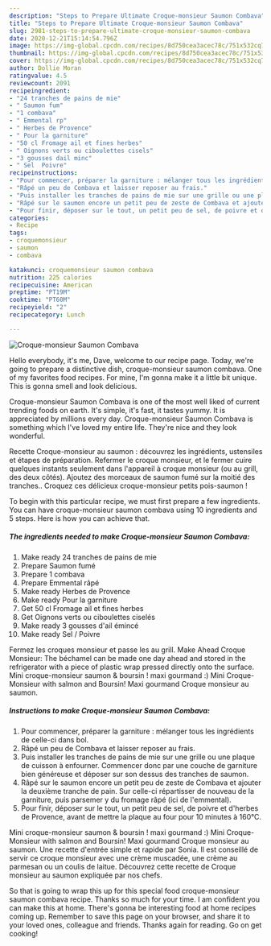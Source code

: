 ```yaml
---
description: "Steps to Prepare Ultimate Croque-monsieur Saumon Combava"
title: "Steps to Prepare Ultimate Croque-monsieur Saumon Combava"
slug: 2981-steps-to-prepare-ultimate-croque-monsieur-saumon-combava
date: 2020-12-21T15:14:54.796Z
image: https://img-global.cpcdn.com/recipes/8d750cea3acec78c/751x532cq70/croque-monsieur-saumon-combava-photo-principale-de-la-recette.jpg
thumbnail: https://img-global.cpcdn.com/recipes/8d750cea3acec78c/751x532cq70/croque-monsieur-saumon-combava-photo-principale-de-la-recette.jpg
cover: https://img-global.cpcdn.com/recipes/8d750cea3acec78c/751x532cq70/croque-monsieur-saumon-combava-photo-principale-de-la-recette.jpg
author: Dollie Moran
ratingvalue: 4.5
reviewcount: 2091
recipeingredient:
- "24 tranches de pains de mie"
- " Saumon fum"
- "1 combava"
- " Emmental rp"
- " Herbes de Provence"
- " Pour la garniture"
- "50 cl Fromage ail et fines herbes"
- " Oignons verts ou ciboulettes cisels"
- "3 gousses dail minc"
- " Sel  Poivre"
recipeinstructions:
- "Pour commencer, préparer la garniture : mélanger tous les ingrédients de celle-ci dans bol."
- "Râpé un peu de Combava et laisser reposer au frais."
- "Puis installer les tranches de pains de mie sur une grille ou une plaque de cuisson à enfourner. Commencer donc par une couche de garniture bien généreuse et déposer sur son dessus des tranches de saumon."
- "Râpé sur le saumon encore un petit peu de zeste de Combava et ajouter la deuxième tranche de pain. Sur celle-ci répartisser de nouveau de la garniture, puis parsemer y du fromage râpé (ici de l&#39;emmental)."
- "Pour finir, déposer sur le tout, un petit peu de sel, de poivre et d&#39;herbes de Provence, avant de mettre la plaque au four pour 10 minutes à 160°C."
categories:
- Recipe
tags:
- croquemonsieur
- saumon
- combava

katakunci: croquemonsieur saumon combava 
nutrition: 225 calories
recipecuisine: American
preptime: "PT19M"
cooktime: "PT60M"
recipeyield: "2"
recipecategory: Lunch

---
```



![Croque-monsieur Saumon Combava](https://img-global.cpcdn.com/recipes/8d750cea3acec78c/751x532cq70/croque-monsieur-saumon-combava-photo-principale-de-la-recette.jpg)

Hello everybody, it's me, Dave, welcome to our recipe page. Today, we're going to prepare a distinctive dish, croque-monsieur saumon combava. One of my favorites food recipes. For mine, I'm gonna make it a little bit unique. This is gonna smell and look delicious.

Croque-monsieur Saumon Combava is one of the most well liked of current trending foods on earth. It's simple, it's fast, it tastes yummy. It is appreciated by millions every day. Croque-monsieur Saumon Combava is something which I've loved my entire life. They're nice and they look wonderful.

Recette Croque-monsieur au saumon : découvrez les ingrédients, ustensiles et étapes de préparation. Refermer le croque monsieur, et le fermer cuire quelques instants seulement dans l&#39;appareil à croque monsieur (ou au grill, des deux côtés). Ajoutez des morceaux de saumon fumé sur la moitié des tranches.. Croquez ces délicieux croque-monsieur petits pois-saumon !


To begin with this particular recipe, we must first prepare a few ingredients. You can have croque-monsieur saumon combava using 10 ingredients and 5 steps. Here is how you can achieve that.

<!--inarticleads1-->

##### The ingredients needed to make Croque-monsieur Saumon Combava:

1. Make ready 24 tranches de pains de mie
1. Prepare  Saumon fumé
1. Prepare 1 combava
1. Prepare  Emmental râpé
1. Make ready  Herbes de Provence
1. Make ready  Pour la garniture
1. Get 50 cl Fromage ail et fines herbes
1. Get  Oignons verts ou ciboulettes ciselés
1. Make ready 3 gousses d&#39;ail émincé
1. Make ready  Sel / Poivre


Fermez les croques monsieur et passe les au grill. Make Ahead Croque Monsieur: The béchamel can be made one day ahead and stored in the refrigerator with a piece of plastic wrap pressed directly onto the surface. Mini croque-monsieur saumon &amp; boursin ! maxi gourmand :) Mini Croque-Monsieur with salmon and Boursin! Maxi gourmand  Croque monsieur au saumon. 

<!--inarticleads2-->

##### Instructions to make Croque-monsieur Saumon Combava:

1. Pour commencer, préparer la garniture : mélanger tous les ingrédients de celle-ci dans bol.
1. Râpé un peu de Combava et laisser reposer au frais.
1. Puis installer les tranches de pains de mie sur une grille ou une plaque de cuisson à enfourner. Commencer donc par une couche de garniture bien généreuse et déposer sur son dessus des tranches de saumon.
1. Râpé sur le saumon encore un petit peu de zeste de Combava et ajouter la deuxième tranche de pain. Sur celle-ci répartisser de nouveau de la garniture, puis parsemer y du fromage râpé (ici de l&#39;emmental).
1. Pour finir, déposer sur le tout, un petit peu de sel, de poivre et d&#39;herbes de Provence, avant de mettre la plaque au four pour 10 minutes à 160°C.


Mini croque-monsieur saumon &amp; boursin ! maxi gourmand :) Mini Croque-Monsieur with salmon and Boursin! Maxi gourmand  Croque monsieur au saumon. Une recette d&#39;entrée simple et rapide par Sonia. Il est conseillé de servir ce croque monsieur avec une crème muscadée, une crème au parmesan ou un coulis de laitue. Découvrez cette recette de Croque monsieur au saumon expliquée par nos chefs. 

So that is going to wrap this up for this special food croque-monsieur saumon combava recipe. Thanks so much for your time. I am confident you can make this at home. There's gonna be interesting food at home recipes coming up. Remember to save this page on your browser, and share it to your loved ones, colleague and friends. Thanks again for reading. Go on get cooking!
